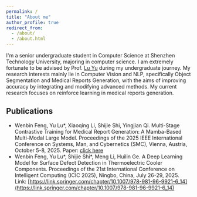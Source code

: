 ```yaml
---
permalink: /
title: "About me"
author_profile: true
redirect_from: 
  - /about/
  - /about.html
---
```


I'm a senior undergraduate student in Computer Science at Shenzhen Technology University, majoring in computer science. I am extremely fortunate to be advised by Prof. [Lu Yu](https://lvyupku.github.io/) during my undergraduate journey. My research interests mainly lie in Computer Vision and NLP, specifically Object Segmentation and Medical Reports Generation, with the aims of improving accuracy by integrating and modifying advanced methods. My current research focuses on reinforce learning in medical reports generation.

## Publications

- Wenbin Feng, Yu Lu*, Xiaoqing Li, Shijie Shi, Yingjian Qi. Multi-Stage Contrastive Training for Medical Report Generation: A Mamba-Based Multi-Modal Large Model. Proceedings of the 2025 IEEE International Conference on Systems, Man, and Cybernetics (SMC), Vienna, Austria, October 5-8, 2025. Paper: [click here](/assets/SMC%202025.pdf)
- Wenbin Feng, Yu Lu*, Shijie Shi*, Meng Li, Huilin Ge. A Deep Learning Model for Surface Defect Detection in Thermoelectric Cooler Components. Proceedings of the 21st International Conference on Intelligent Computing (ICIC 2025), Ningbo, China, July 26-29, 2025. Link: [https://link.springer.com/chapter/10.1007/978-981-96-9921-6_14](https://link.springer.com/chapter/10.1007/978-981-96-9921-6_14)
